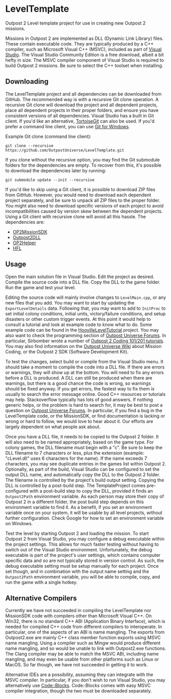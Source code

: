 # LevelTemplate

Outpost 2 Level template project for use in creating new Outpost 2 missions.

Missions in Outpost 2 are implemented as DLL (Dynamic Link Library) files. These contain executable code. They are typically produced by a C++ compiler, such as Microsoft Visual C++ (MSVC), included as part of [Visual Studio](https://visualstudio.microsoft.com/). The Visual Studio Community Edition is a free download, albeit a bit hefty in size. The MSVC compiler component of Visual Studio is required to build Outpost 2 missions. Be sure to select the C++ toolset when installing.

## Downloading

The LevelTemplate project and all dependencies can be downloaded from GitHub. The recommended way is with a recursive Git clone operation. A recursive Git clone will download the project and all dependent projects, place all dependent projects in their proper folders, and ensure you have consistent versions of all dependencies. Visual Studio has a built in Git client. If you'd like an alternative, [TortoiseGit](https://tortoisegit.org/) can also be used. If you'd prefer a command line client, you can use [Git for Windows](https://gitforwindows.org/).

Example Git clone (command line client):
```
git clone --recursive https://github.com/OutpostUniverse/LevelTemplate.git
```

If you clone without the recursive option, you may find the Git submodule folders for the dependencies are empty. To recover from this, it's possible to download the dependencies later by running:
```
git submodule update --init --recursive
```

If you'd like to skip using a Git client, it is possible to download ZIP files from GitHub. However, you would need to download each dependent project separately, and be sure to unpack all ZIP files to the proper folder. You might also need to download specific versions of each project to avoid incompatibilities caused by version skew between the dependent projects. Using a Git client with recursive clone will avoid all this hassle. The dependencies are:
 * [OP2MissionSDK](https://github.com/OutpostUniverse/OP2MissionSDK)
 * [Outpost2DLL](https://github.com/OutpostUniverse/Outpost2DLL)
 * [OP2Helper](https://github.com/OutpostUniverse/OP2Helper)
 * [HFL](https://github.com/OutpostUniverse/HFL)

## Usage

Open the main solution file in Visual Studio. Edit the project as desired. Compile the source code into a DLL file. Copy the DLL to the game folder. Run the game and test your level.

Editing the source code will mainly involve changes to `LevelMain.cpp`, or any new files that you add. You may want to start by updating the `ExportLevelDetails` data. Following that, you may want to add to `InitProc` to set initial colony conditions, initial units, victory/failure conditions, and setup disasters or other custom trigger events. At this point it would help to consult a tutorial and look at example code to know what to do. Some example code can be found in the [HoovilleLevelTutorial](https://github.com/OutpostUniverse/HoovilleLevelTutorial) project. You may also want to check the programming section of [Outpost Universe Forums](https://forum.outpost2.net/). In particular, Sirbomber wrote a number of [Outpost 2 Coding 101/201 tutorials](https://forum.outpost2.net/index.php/board,103.0.html). You may also find information on the [Outpost Universe Wiki](https://wiki.outpost2.net/doku.php) about Mission Coding, or the Outpost 2 SDK (Software Development Kit).

To test the changes, select build or compile from the Visual Studio menu. It should take a moment to compile the code into a DLL file. If there are errors or warnings, they will show up at the bottom. You will need to fix any errors before a DLL is produced. A DLL can still be produced when there are warnings, but there is a good chance the code is wrong, so warnings should be fixed anyway. If you get errors, the fastest way to fix them is usually to search the error message online. Good C++ resources or tutorials may help. Stackoverflow typically has lots of good answers. If nothing generic helps, or the problem is hard to search for, it may be best to post a question on [Outpost Universe Forums](https://forum.outpost2.net/). In particular, if you find a bug in the LevelTemplate code, or the MissionSDK, or find documentation is lacking or wrong or hard to follow, we would love to hear about it. Our efforts are largely dependent on what people ask about.

Once you have a DLL file, it needs to be copied to the Outpost 2 folder. It will also need to be named appropriately, based on the game type. For colony games, the DLL filename must begin with a "c". Be sure to keep the DLL filename to 7 characters or less, plus the extension (example: "cLevel.dll" uses 6 characters for the name). If the name exceeds 7 characters, you may see duplicate entries in the games list within Outpost 2. Optionally, as part of the build, Visual Studio can be configured to set the output DLL name, and automatically copy the DLL to the Outpost 2 folder. The filename is controlled by the project's build output setting. Copying the DLL is controlled by a post-build step. The TemplateProject comes pre-configured with a post-build step to copy the DLL, provided it finds an `Outpost2Path` environment variable. As each person may store their copy of Outpost 2 in a different folder, the post build step depends on this environment variable to find it. As a benefit, if you set an environment variable once on your system, it will be usable by all level projects, without further configuration. Check Google for how to set an environment variable on Windows.

Test the level by starting Outpost 2 and loading the mission. To start Outpost 2 from Visual Studio, you may configure a debug executable within the project settings. This allows for much faster testing without having to switch out of the Visual Studio environment. Unfortunately, the debug executable is part of the project's user settings, which contains computer specific data and so are not typically stored in version control. As such, the debug executable setting must be setup manually for each project. Once set though, and in combination with the output name setting and the `Outpost2Path` environment variable, you will be able to compile, copy, and run the game with a single hotkey.

## Alternative Compilers

Currently we have not succeeded in compiling the LevelTemplate nor MissionSDK code with compilers other than Microsoft Visual C++. On Win32, there is no standard C++ ABI (Application Binary Interface), which is needed for compiled C++ code from different compilers to interoperate. In particular, one of the aspects of an ABI is name mangling. The exports from Outpost2.exe are mainly C++ class member function exports using MSVC name mangling. Using a compiler such as Mingw would produce different name mangling, and so would be unable to link with Outpost2.exe functions. The Clang compiler may be able to match the MSVC ABI, including name mangling, and may even be usable from other platforms such as Linux or MacOS. So far though, we have not succeeded in getting it to work.

Alternative IDEs are a possibility, assuming they can integrate with the MSVC compiler. In particular, if you don't wish to run Visual Studio, you may alternatively use [Code::Blocks](http://www.codeblocks.org/). Code::Blocks comes with easy MSVC compiler integration, though the two must be downloaded separately.
